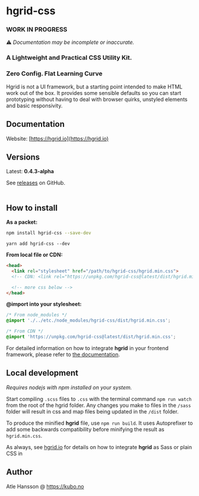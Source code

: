 # hgrid-css

### WORK IN PROGRESS

⚠️ _Documentation may be incomplete or inaccurate._

### **A Lightweight and Practical CSS Utility Kit.**

### Zero Config. Flat Learning Curve

Hgrid is not a UI framework, but a starting point intended to make HTML work out of the box. It provides some sensible defaults so you can start prototyping without having to deal with browser quirks, unstyled elements and basic responsivity.

## Documentation

Website: [https://hgrid.io](https://hgrid.io)

## Versions

Latest: **0.4.3-alpha**

See [releases](https://github.com/ahansson/hgrid-css/releases) on GitHub.
<br><br>

## How to install

**As a packet:**

```bash
npm install hgrid-css --save-dev
```

```
yarn add hgrid-css --dev
```

**From local file or CDN:**

```html
<head>
  <link rel="stylesheet" href="/path/to/hgrid-css/hgrid.min.css">
  <!-- CDN: <link rel="https://unpkg.com/hgrid-css@latest/dist/hgrid.min.css"> -->

  <!-- more css below -->
</head>
```
**@import into your stylesheet:**
```css
/* From node_modules */
@import './../etc./node_modules/hgrid-css/dist/hgrid.min.css';
```
```css
/* From CDN */
@import 'https://unpkg.com/hgrid-css@latest/dist/hgrid.min.css';
```

For detailed information on how to integrate **hgrid** in your frontend framework, please refer to [the documentation](https://hgrid.io/documentation/integrate/).

## Local development

_Requires nodejs with npm installed on your system._

Start compiling `.scss` files to `.css` with the terminal command `npm run watch` from the root of the hgrid folder. Any changes you make to files in the `/sass` folder will result in css and map files being updated in the `/dist` folder.

To produce the minified **hgrid** file, use `npm run build`. It uses Autoprefixer to add some backwards compatibility before minifying the result as `hgrid.min.css`.

As always, see [hgrid.io](https://hgrid.io) for details on how to integrate **hgrid** as Sass or plain CSS in

## Author

Atle Hansson @ https://kubo.no